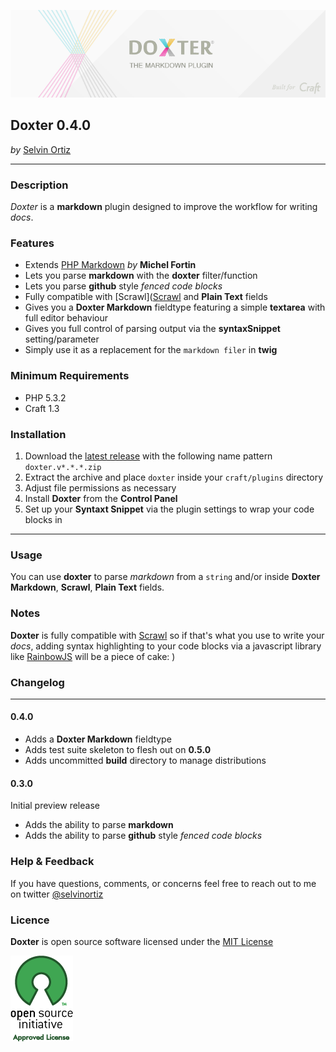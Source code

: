 ![Doxter](resources/img/doxter.png)


## Doxter 0.4.0
*by* [Selvin Ortiz](http://twitter.com/selvinortiz)

 ----
### Description
_Doxter_ is a **markdown** plugin designed to improve the workflow for writing _docs_.

### Features
* Extends [PHP Markdown](https://github.com/michelf/php-markdown) _by_ **Michel Fortin**
* Lets you parse **markdown** with the **doxter** filter/function
* Lets you parse **github** style _fenced code blocks_
* Fully compatible with [Scrawl]([Scrawl](https://github.com/builtbysplash/craft-scrawl) and **Plain Text** fields
* Gives you a **Doxter Markdown** fieldtype featuring a simple **textarea** with full editor behaviour
* Gives you full control of parsing output via the **syntaxSnippet** setting/parameter
* Simply use it as a replacement for the `markdown filer` in **twig**

### Minimum Requirements
- PHP 5.3.2
- Craft 1.3

### Installation
1. Download the [latest release](https://github.com/selvinortiz/craft.doxter/releases) with the following name pattern `doxter.v*.*.*.zip`
2. Extract the archive and place `doxter` inside your `craft/plugins` directory
3. Adjust file permissions as necessary
4. Install **Doxter** from the **Control Panel**
5. Set up your **Syntaxt Snippet** via the plugin settings to wrap your code blocks in

----

### Usage
You can use **doxter** to parse _markdown_ from a `string` and/or inside **Doxter Markdown**, **Scrawl**, **Plain Text** fields.

### Notes
**Doxter** is fully compatible with [Scrawl](https://github.com/builtbysplash/craft-scrawl)
so if that's what you use to write your _docs_, adding syntax highlighting to your code blocks via a javascript library like
[RainbowJS](https://github.com/ccampbell/rainbow) will be a piece of cake: )

### Changelog

----
#### 0.4.0
* Adds a **Doxter Markdown** fieldtype
* Adds test suite skeleton to flesh out on **0.5.0**
* Adds uncommitted **build** directory to manage distributions

#### 0.3.0
Initial preview release

* Adds the ability to parse **markdown**
* Adds the ability to parse **github** style _fenced code blocks_

### Help & Feedback
If you have questions, comments, or concerns feel free to reach out to me on twitter [@selvinortiz](http://twitter.com/selvinortiz)

### Licence
**Doxter** is open source software licensed under the [MIT License](http://opensource.org/licenses/MIT)

![Open Source Initiative](resources/img/osilogo.png)
